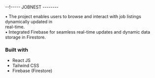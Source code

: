 --!----- JOBNEST --------

• The project enables users to browse and interact  with job listings dynamically updated in   
real-time.  
• Integrated Firebase for seamless real-time updates and dynamic data storage in Firestore. 

### Built with
- React JS
- Tailwind CSS
- Firebase (Firestore)


